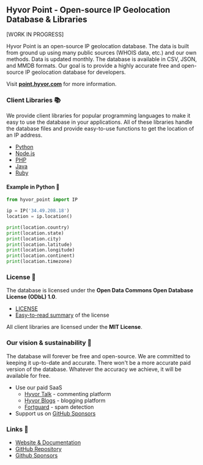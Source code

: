 ## Hyvor Point - Open-source IP Geolocation Database & Libraries

[WORK IN PROGRESS]

Hyvor Point is an open-source IP geolocation database. The data is built from ground up using many public sources (WHOIS data, etc.) and our own methods. Data is updated monthly. The database is available in CSV, JSON, and MMDB formats. Our goal is to provide a highly accurate free and open-source IP geolocation database for developers.

Visit [**point.hyvor.com**](https://point.hyvor.com) for more information.

### Client Libraries 📚

We provide client libraries for popular programming languages to make it easy to use the database in your applications. All of these libraries handle the database files and provide easy-to-use functions to get the location of an IP address.

-   [Python](TODO)
-   [Node.js](TODO)
-   [PHP](TODO)
-   [Java](TODO)
-   [Ruby](TODO)

#### Example in Python 🐍

```python
from hyvor_point import IP

ip = IP('34.49.208.18')
location = ip.location()

print(location.country)
print(location.state)
print(location.city)
print(location.latitude)
print(location.longitude)
print(location.continent)
print(location.timezone)
```

### License 📜

The database is licensed under the **Open Data Commons Open Database License (ODbL) 1.0**.

-   [LICENSE](LICENSE)
-   [Easy-to-read summary](https://opendatacommons.org/licenses/odbl/summary/) of the license

All client libraries are licensed under the **MIT License**.

### Our vision & sustainability 🌱

The database will forever be free and open-source. We are committed to keeping it up-to-date and accurate. There won't be a more accurate paid version of the database. Whatever the accuracy we achieve, it will be available for free.

-   Use our paid SaaS
    -   [Hyvor Talk](https://talk.hyvor.com) - commenting platform
    -   [Hyvor Blogs](https://blogs.hyvor.com) - blogging platform
    -   [Fortguard](https://fortguard.io) - spam detection
-   Support us on [GitHub Sponsors](https://github.com/sponsors/hyvor)

### Links 🔗

-   [Website & Documentation](https://point.hyvor.com)
-   [GitHub Repository](https://github.com/hyvor/point)
-   [Github Sponsors](https://github.com/sponsors/hyvor)
